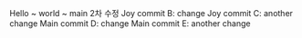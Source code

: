 Hello ~ world ~
main 2차 수정
Joy commit B: change
Joy commit C: another change
Main commit D: change
Main commit E: another change
